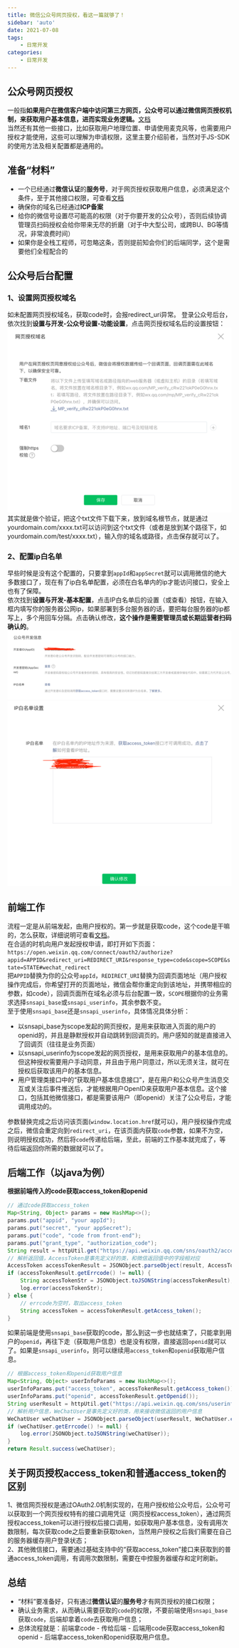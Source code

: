 ```yaml
---
title: 微信公众号网页授权，看这一篇就够了！
sidebar: 'auto'
date: 2021-07-08
tags:
    - 日常开发
categories:
    - 日常开发
---
```


## 公众号网页授权
一般指**如果用户在微信客户端中访问第三方网页，公众号可以通过微信网页授权机制，来获取用户基本信息，进而实现业务逻辑。**[文档](https://developers.weixin.qq.com/doc/offiaccount/OA_Web_Apps/Wechat_webpage_authorization.html)  
当然还有其他一些接口，比如获取用户地理位置、申请使用麦克风等，也需要用户授权才能使用，这些可以理解为申请权限，这里主要介绍前者，当然对于JS-SDK的使用方法及相关配置都是通用的。

## 准备“材料”
- 一个已经通过**微信认证**的**服务号**，对于网页授权获取用户信息，必须满足这个条件，至于其他接口权限，可查看[文档](https://mp.weixin.qq.com/advanced/advanced?action=table&token=2100413425&lang=zh_CN)
- 确保你的域名已经通过**ICP备案**
- 给你的微信号设置尽可能高的权限（对于你要开发的公众号），否则后续协调管理员扫码授权会给你带来无尽的折磨（对于中大型公司，或跨BU、BG等情况，非常浪费时间）
- 如果你是全栈工程师，可忽略这条，否则提前知会你们的后端同学，这个是需要他们全程配合的

## 公众号后台配置
### 1、设置网页授权域名
如未配置网页授权域名，获取code时，会报redirect_uri异常。
登录公众号后台，依次找到**设置与开发-公众号设置-功能设置**，点击网页授权域名后的设置按钮：  
![](../../../assets/images/blogs/front-end/daily/wx-scope-1.png)
其实就是做个验证，把这个txt文件下载下来，放到域名根节点，就是通过yourdomain.com/xxxx.txt可以访问到这个txt文件（或者是放到某个路径下，如yourdomain.com/test/xxxx.txt），输入你的域名或路径，点击保存就可以了。

### 2、配置ip白名单
早些时候是没有这个配置的，只要拿到`appId`和`appSecret`就可以调用微信的绝大多数接口了，现在有了ip白名单配置，必须在白名单内的ip才能访问接口，安全上也有了保障。  
依次找到**设置与开发-基本配置**，点击IP白名单后的设置（或查看）按钮，在输入框内填写你的服务器公网ip，如果部署到多台服务器的话，要把每台服务器的ip都写上，多个用回车分隔。点击确认修改，**这个操作是需要管理员或长期运营者扫码确认的**。
![](../../../assets/images/blogs/front-end/daily/wx-scope-2.png)
![](../../../assets/images/blogs/front-end/daily/wx-scope-3.png)


## 前端工作
流程一定是从前端发起，由用户授权的。第一步就是获取code，这个code是干嘛的，怎么获取，详细说明可查看[文档](https://developers.weixin.qq.com/doc/offiaccount/OA_Web_Apps/Wechat_webpage_authorization.html)。  
在合适的时机向用户发起授权申请，即打开如下页面：  
`https://open.weixin.qq.com/connect/oauth2/authorize?appid=APPID&redirect_uri=REDIRECT_URI&response_type=code&scope=SCOPE&state=STATE#wechat_redirect`  
把`APPID`替换为你的公众号`appId`，`REDIRECT_URI`替换为回调页面地址（用户授权操作完成后，你希望打开的页面地址，微信会帮你重定向到该地址，并携带相应的参数，如code），回调页面所在域名必须与后台配置一致，`SCOPE`根据你的业务需求选择`snsapi_base`或`snsapi_userinfo`，其余参数不变。  
至于使用`snsapi_base`还是`snsapi_userinfo`，具体情况具体分析：  
- 以snsapi_base为scope发起的网页授权，是用来获取进入页面的用户的openid的，并且是静默授权并自动跳转到回调页的。用户感知的就是直接进入了回调页（往往是业务页面）
- 以snsapi_userinfo为scope发起的网页授权，是用来获取用户的基本信息的。但这种授权需要用户手动同意，并且由于用户同意过，所以无须关注，就可在授权后获取该用户的基本信息。
- 用户管理类接口中的“获取用户基本信息接口”，是在用户和公众号产生消息交互或关注后事件推送后，才能根据用户OpenID来获取用户基本信息。这个接口，包括其他微信接口，都是需要该用户（即openid）关注了公众号后，才能调用成功的。

参数替换完成之后访问该页面(`window.location.href`就可以)，用户授权操作完成之后，微信会重定向到`redirect_uri`，在该页面内获取`code`参数，如果不为空，则说明授权成功，然后将`code`传递给后端，至此，前端的工作基本就完成了，等待后端返回你所需的数据就可以了。

## 后端工作（以java为例）
**根据前端传入的code获取access_token和openid**
```java
// 通过code获取access_token
Map<String, Object> params = new HashMap<>();
params.put("appid", "your appId");
params.put("secret", "your appSecret");
params.put("code", "code from front-end");
params.put("grant_type", "authorization_code");
String result = httpUtil.get("https://api.weixin.qq.com/sns/oauth2/access_token", params);
// 解析返回值，AccessToken是事先定义好的类，和微信返回值中的字段相对应
AccessToken accessTokenResult = JSONObject.parseObject(result, AccessToken.class);
if (accessTokenResult.getErrcode() != null) {
    String accessTokenStr = JSONObject.toJSONString(accessTokenResult);
    log.error(accessTokenStr);
} else {
    // errcode为空时，取出access_token
    String accessToken = accessTokenResult.getAccess_token();
}
```
如果前端是使用`snsapi_base`获取的code，那么到这一步也就结束了，只能拿到用户的`openid`，再往下走（获取用户信息）也是没有权限，直接返回`openid`就可以了。如果是`snsapi_userinfo`，则可以继续用`access_token`和`openid`获取用户信息。
```java
// 根据access_token和openid获取用户信息
Map<String, Object> userInfoParams = new HashMap<>();
userInfoParams.put("access_token", accessTokenResult.getAccess_token());
userInfoParams.put("openid", accessTokenResult.getOpenid());
String userResult = httpUtil.get("https://api.weixin.qq.com/sns/userinfo", userInfoParams);
// 解析用户信息，WeChatUser是事先定义好的类，用来接收微信返回的用户信息
WeChatUser weChatUser = JSONObject.parseObject(userResult, WeChatUser.class);
if (weChatUser.getErrcode() != null) {
    log.error(JSONObject.toJSONString(weChatUser));
}
return Result.success(weChatUser);
```

## 关于网页授权access_token和普通access_token的区别
1、微信网页授权是通过OAuth2.0机制实现的，在用户授权给公众号后，公众号可以获取到一个网页授权特有的接口调用凭证（网页授权access_token），通过网页授权access_token可以进行授权后接口调用，如获取用户基本信息，没有调用次数限制，每次获取code之后要重新获取token，当然用户授权之后我们需要在自己的服务器缓存用户登录状态；  
2、其他微信接口，需要通过基础支持中的“获取access_token”接口来获取到的普通access_token调用，有调用次数限制，需要在中控服务器缓存和定时刷新。

## 总结
- “材料”要准备好，只有通过**微信认证**的**服务号**才有网页授权的接口权限；
- 确认业务需求，从而确认需要获取的`code`的权限，不要前端使用`snsapi_base`获取`code`，后端却拿着`code`去获取用户信息；
- 总体流程就是：前端拿code - 传给后端 - 后端用code获取access_token和openid - 后端拿access_token和openid获取用户信息。